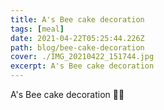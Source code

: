 ```yaml
---
title: A's Bee cake decoration
tags: [meal]
date: 2021-04-22T05:25:44.226Z
path: blog/bee-cake-decoration
cover: ./IMG_20210422_151744.jpg
excerpt: A's Bee cake decoration
---
```


A's Bee cake decoration 🎂🙂